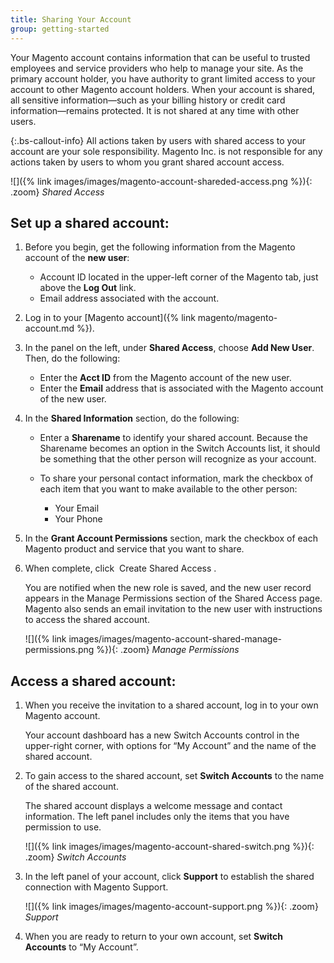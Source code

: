 ```yaml
---
title: Sharing Your Account
group: getting-started
---
```


Your Magento account contains information that can be useful to trusted employees and service providers who help to manage your site. As the primary account holder, you have authority to grant limited access to your account to other Magento account holders. When your account is shared, all sensitive information—such as your billing history or credit card information—remains protected. It is not shared at any time with other users.

{:.bs-callout-info}
All actions taken by users with shared access to your account are your sole responsibility. Magento Inc. is not responsible for any actions taken by users to whom you grant shared account access.

![]({% link images/images/magento-account-shareded-access.png %}){: .zoom}
_Shared Access_

## Set up a shared account:

1. Before you begin, get the following information from the Magento account of the **new user**:

   - Account ID located in the upper-left corner of the Magento tab, just above the **Log Out** link.
   - Email address associated with the account.

1. Log in to your [Magento account]({% link magento/magento-account.md %}).

1. In the panel on the left, under **Shared Access**, choose **Add New User**. Then, do the following:

   - Enter the **Acct ID** from the Magento account of the new user.
   - Enter the **Email** address that is associated with the Magento account of the new user.

1. In the **Shared Information** section, do the following:

   - Enter a **Sharename** to identify your shared account. Because the Sharename becomes an option in the Switch Accounts list, it should be something that the other person will recognize as your account.

   - To share your personal contact information, mark the checkbox of each item that you want to make available to the other person:

      - Your Email
      - Your Phone

1. In the **Grant Account Permissions** section, mark the checkbox of each Magento product and service that you want to share.

1. When complete, click <span class="btn"> Create Shared Access </span>.

    You are notified when the new role is saved, and the new user record appears in the Manage Permissions section of the Shared Access page. Magento also sends an email invitation to the new user with instructions to access the shared account.

    ![]({% link images/images/magento-account-shared-manage-permissions.png %}){: .zoom}
    _Manage Permissions_

## Access a shared account:

1. When you receive the invitation to a shared account, log in to your own Magento account.

    Your account dashboard has a new Switch Accounts control in the upper-right corner, with options for “My Account” and the name of the shared account.

1. To gain access to the shared account, set **Switch Accounts** to the name of the shared account.

    The shared account displays a welcome message and contact information. The left panel includes only the items that you have permission to use.

    ![]({% link images/images/magento-account-shared-switch.png %}){: .zoom}
    _Switch Accounts_

1. In the left panel of your account, click **Support** to establish the shared connection with Magento Support.

    ![]({% link images/images/magento-account-support.png %}){: .zoom}
    _Support_

1. When you are ready to return to your own account, set **Switch Accounts** to “My Account”.
